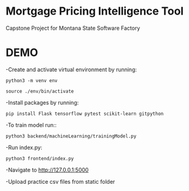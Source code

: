# Mortgage Pricing Intelligence Tool
Capstone Project for Montana State Software Factory

# DEMO
-Create and activate virtual environment by running:
```
python3 -m venv env

source ./env/bin/activate
```

-Install packages by running:
```
pip install Flask tensorflow pytest scikit-learn gitpython
```

-To train model run::
```
python3 backend/machineLearning/trainingModel.py
```

-Run index.py:
```
python3 frontend/index.py
```

-Navigate to http://127.0.0.1:5000

-Upload practice csv files from static folder

